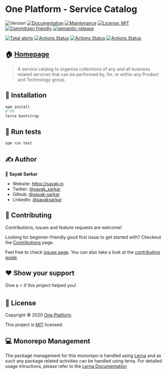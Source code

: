 # One Platform - Service Catalog

![Version](https://img.shields.io/badge/version-0.0.1-blue.svg?cacheSeconds=2592000)
[![Documentation](https://img.shields.io/badge/documentation-yes-brightgreen.svg)](https://github.com/1-Platform/service-catalog#readme)
[![Maintenance](https://img.shields.io/badge/Maintained%3F-yes-green.svg)](https://github.com/1-Platform/service-catalog/graphs/commit-activity)
[![License: MIT](https://img.shields.io/github/license/1-Platform/one-platform)](https://github.com/1-Platform/service-catalog/blob/master/LICENSE)
[![Commitizen friendly](https://img.shields.io/badge/commitizen-friendly-brightgreen.svg)](http://commitizen.github.io/cz-cli/)
[![semantic-release](https://img.shields.io/badge/%20%20%F0%9F%93%A6%F0%9F%9A%80-semantic--release-e10079.svg)](https://github.com/semantic-release/semantic-release)

[![Total alerts](https://img.shields.io/lgtm/alerts/g/1-Platform/service-catalog.svg?logo=lgtm&logoWidth=18)](https://lgtm.com/projects/g/1-Platform/service-catalog/alerts/)
[![Actions Status](https://github.com/1-Platform/service-catalog/workflows/CodeQL/badge.svg)](https://github.com/1-Platform/service-catalog/actions)
[![Actions Status](https://github.com/1-Platform/service-catalog/workflows/Node.js%20CI/badge.svg)](https://github.com/1-Platform/service-catalog/actions)
[![Actions Status](https://github.com/1-Platform/service-catalog/workflows/Release/badge.svg)](https://github.com/1-Platform/service-catalog/actions)

## 🏠 [Homepage](https://github.com/1-Platform/service-catalog#readme)

> A service catalog to organize collections of any and all business related services that can be performed by, for, or within any Product and Technology group.

## 🚀  Installation

```sh
npm install
# OR
lerna bootstrap
```

## 🔧 Run tests

```sh
npm run test
```

## ✍️ Author

👤 **Sayak Sarkar**

* Website: <https://sayak.in>
* Twitter: [@sayak_sarkar](https://twitter.com/sayak_sarkar)
* Github: [@sayak-sarkar](https://github.com/sayak-sarkar)
* LinkedIn: [@sayaksarkar](https://linkedin.com/in/sayaksarkar)

## 🤝 Contributing

Contributions, issues and feature requests are welcome!

Looking for beginner-friendly good first issue to get started with? Checkout the [Contributions](https://github.com/1-Platform/service-catalog/contribute) page.

Feel free to check [issues page](https://github.com/1-Platform/service-catalog/issues). You can also take a look at the [contributing guide](https://github.com/1-Platform/service-catalog/blob/master/CONTRIBUTING.md).

## ❤️ Show your support

Give a ⭐️ if this project helped you!

## 📝 License

Copyright © 2020 [One Platform](https://github.com/1-Platform).

This project is [MIT](https://github.com/1-Platform/service-catalog/blob/master/LICENSE) licensed.

## 💻 Monorepo Management

The package management for this monorepo is handled using [Lerna](https://lerna.js.org/) and as such any package related activities can be handled using lerna. For detailed usage intructions, please refer to the [Lerna Documentation](https://github.com/lerna/lerna#about)
